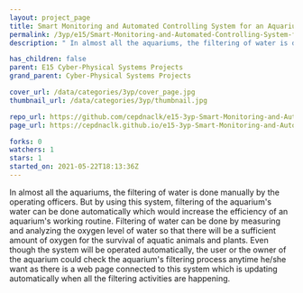 ```yaml
---
layout: project_page
title: Smart Monitoring and Automated Controlling System for an Aquarium
permalink: /3yp/e15/Smart-Monitoring-and-Automated-Controlling-System-for-an-Aquarium/
description: " In almost all the aquariums, the filtering of water is done manually by the operating officers. But by using this system, filtering of the aquarium's water can be done automatically which would increase the efficiency of an aquarium's working routine. Filtering of water can be done by measuring and analyzing the oxygen level of water so that there will be a sufficient amount of oxygen for the survival of aquatic animals and plants. Even though the system will be operated automatically, the user or the owner of the aquarium could check the aquarium's filtering process anytime he/she want as there is a web page connected to this system which is updating automatically when all the filtering activities are happening."

has_children: false
parent: E15 Cyber-Physical Systems Projects
grand_parent: Cyber-Physical Systems Projects

cover_url: /data/categories/3yp/cover_page.jpg
thumbnail_url: /data/categories/3yp/thumbnail.jpg

repo_url: https://github.com/cepdnaclk/e15-3yp-Smart-Monitoring-and-Automated-Controlling-System-for-an-Aquarium
page_url: https://cepdnaclk.github.io/e15-3yp-Smart-Monitoring-and-Automated-Controlling-System-for-an-Aquarium

forks: 0
watchers: 1
stars: 1
started_on: 2021-05-22T18:13:36Z
---
```

 In almost all the aquariums, the filtering of water is done manually by the operating officers. But by using this system, filtering of the aquarium's water can be done automatically which would increase the efficiency of an aquarium's working routine. Filtering of water can be done by measuring and analyzing the oxygen level of water so that there will be a sufficient amount of oxygen for the survival of aquatic animals and plants. Even though the system will be operated automatically, the user or the owner of the aquarium could check the aquarium's filtering process anytime he/she want as there is a web page connected to this system which is updating automatically when all the filtering activities are happening.

